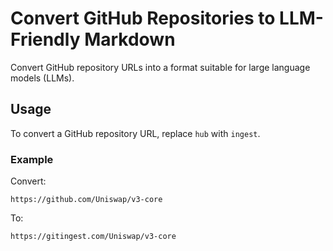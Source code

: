# Convert GitHub Repositories to LLM-Friendly Markdown

Convert GitHub repository URLs into a format suitable for large language models (LLMs).

## Usage

To convert a GitHub repository URL, replace `hub` with `ingest`.

### Example

Convert:
```
https://github.com/Uniswap/v3-core
```

To:
```
https://gitingest.com/Uniswap/v3-core
```
